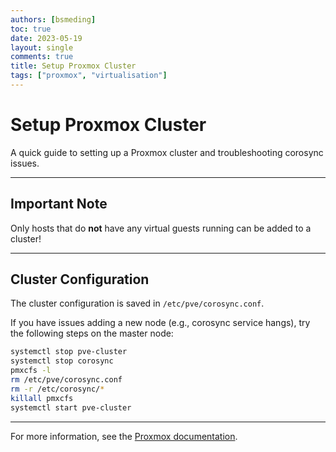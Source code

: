 ```yaml
---
authors: [bsmeding]
toc: true
date: 2023-05-19
layout: single
comments: true
title: Setup Proxmox Cluster
tags: ["proxmox", "virtualisation"]
---
```


# Setup Proxmox Cluster

A quick guide to setting up a Proxmox cluster and troubleshooting corosync issues.

---

## Important Note
Only hosts that do **not** have any virtual guests running can be added to a cluster!

---

## Cluster Configuration
The cluster configuration is saved in `/etc/pve/corosync.conf`.

If you have issues adding a new node (e.g., corosync service hangs), try the following steps on the master node:

```bash
systemctl stop pve-cluster
systemctl stop corosync
pmxcfs -l
rm /etc/pve/corosync.conf
rm -r /etc/corosync/*
killall pmxcfs
systemctl start pve-cluster
```

---

For more information, see the [Proxmox documentation](https://pve.proxmox.com/wiki/Cluster_Manager).